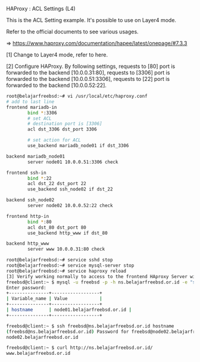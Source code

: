 HAProxy : ACL Settings (L4)
 	
This is the ACL Setting example. It's possible to use on Layer4 mode.

Refer to the official documents to see various usages.

⇒ https://www.haproxy.com/documentation/hapee/latest/onepage/#7.3.3

[1]	Change to Layer4 mode, refer to here.

[2]	Configure HAProxy.
By following settings, requests to [80] port is forwarded to the backend [10.0.0.31:80],
requests to [3306] port is forwarded to the backend [10.0.0.51:3306],
requests to [22] port is forwarded to the backend [10.0.0.52:22].
```sh
root@belajarfreebsd:~# vi /usr/local/etc/haproxy.conf
# add to last line
frontend mariadb-in
        bind *:3306
        # set ACL
        # destination port is [3306]
        acl dst_3306 dst_port 3306

        # set action for ACL
        use_backend mariadb_node01 if dst_3306

backend mariadb_node01
        server node01 10.0.0.51:3306 check

frontend ssh-in
        bind *:22
        acl dst_22 dst_port 22
        use_backend ssh_node02 if dst_22

backend ssh_node02
        server node02 10.0.0.52:22 check

frontend http-in
        bind *:80
        acl dst_80 dst_port 80
        use_backend http_www if dst_80

backend http_www
        server www 10.0.0.31:80 check

root@belajarfreebsd:~# service sshd stop
root@belajarfreebsd:~# service mysql-server stop
root@belajarfreebsd:~# service haproxy reload
[3]	Verify working normally to access to the frontend HAproxy Server with each service ports.
freebsd@client:~ $ mysql -u freebsd -p -h ns.belajarfreebsd.or.id -e "show variables like 'hostname';"
Enter password:
+---------------+------------------+
| Variable_name | Value            |
+---------------+------------------+
| hostname      | node01.belajarfreebsd.or.id |
+---------------+------------------+

freebsd@client:~ $ ssh freebsd@ns.belajarfreebsd.or.id hostname
(freebsd@ns.belajarfreebsd.or.id) Password for freebsd@node02.belajarfreebsd.or.id:
node02.belajarfreebsd.or.id

freebsd@client:~ $ curl http://ns.belajarfreebsd.or.id/
www.belajarfreebsd.or.id